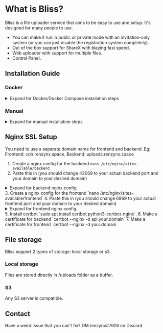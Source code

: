 # What is Bliss?

Bliss is a file uploader service that aims to be easy to use and setup. It's designed for many people to use.

- You can make it run in public or private mode with an invitation-only system (or you can just disable the registration system completely).
- Out of the box support for ShareX with blazing fast speed.
- Web uploader with support for multiple files.
- Control Panel.

## Installation Guide

### Docker

<details>
<summary>Expand for Docker/Docker Compose installation steps</summary>
<br>
1. Have docker and docker-compose installed (if you don't know what docker is <a href="https://docs.docker.com/">click here</a>.
<br>
2. Clone this repo <code>git clone -b dev --recursive https://github.com/renzynx/bliss.git && cd bliss</code>
<br>
3. Run <code>cp .env.example .env</code> and fill out the credentials.
<br>
4. Run the command that corresponds to your OS:
<br>
<ul>
    <li>
        Linux: <code>./scripts/docker-linux.sh</code>
    </li>
    <li>
        Window: <code>./scripts/docker-window.ps1</code>
    </li>
    <li>
        These scripts are identical using the equivalent commands in each OS.
    </li>
</ul>
</details>

### Manual

<details>
<summary>Expand for manual installation steps</summary>
<br>
1. You need to have NodeJS 16 or higher installed.
<br>
2. Clone this repo <code>git clone -b dev --recursive https://github.com/renzynx/bliss.git && cd bliss</code>.
<br>
3. Run <code>yarn install</code> or <code>npm install</code>.
<br>
4. Run <code>cp .env.example .env</code> and fill out the credentials.
<br>
5. Run <code>yarn build:all</code> or <code>npm run build:all</code>.
<br>
6. Migrate the database with <code>yarn prisma migrate deploy</code> or <code>yarn prisma db push</code> if you having some problem.
<br>
7. Run <code>yarn start:all</code> or <code>npm run start:all</code> to start Bliss.
</details>

## Nginx SSL Setup

You need to use a separate domain name for frontend and backend.
Eg: Frontend: cdn.renzynx.space, Backend: uploads.renzynx.space

1. Create a nginx config for the backend `nano /etc/nginx/sites-available/backend`
2. Paste this in (you should change 42069 to your actual backend port and your domain to your desired domain)
<details>
    <summary>
        Expand for backend nginx config.
    </summary>
    <br>
<code>
upstream backend {
    server 127.0.0.1:3333;
}

server {
listen 80;
listen [::]:80;

    server_name your.domain.com

    client_max_body_size 100M;
    client_body_timeout 600s;

     location / {
        proxy_set_header X-Real-IP $remote_addr;
        proxy_set_header X-Forwarded-For $proxy_add_x_forwarded_for;
        proxy_set_header Host $http_host;
        proxy_set_header X-NginX-Proxy true;
        proxy_pass http://backend;
        proxy_redirect off;
        proxy_http_version 1.1;
        proxy_set_header Upgrade $http_upgrade;
        proxy_set_header Connection "upgrade";
        proxy_set_header X-Forwarded-Proto $scheme;
    }

}
</code>

</details>
3. Create a nginx config for the frontend `nano /etc/nginx/sites-available/frontend`
4. Paste this in (you should change 6969 to your actual frontend port and your domain to your desired domain)
<details>
    <summary>
        Expand for frontend nginx config.
    </summary>
<br>
<code>
upstream frontend {
    server 127.0.0.1:4200;
}

server {
listen 80;
listen [::]:80;

    server_name your.domain.com

    client_max_body_size 100M;
    client_body_timeout 600s;

     location / {
        proxy_set_header X-Real-IP $remote_addr;
        proxy_set_header X-Forwarded-For $proxy_add_x_forwarded_for;
        proxy_set_header Host $http_host;
        proxy_set_header X-NginX-Proxy true;
        proxy_pass http://backend;
        proxy_redirect off;
        proxy_http_version 1.1;
        proxy_set_header Upgrade $http_upgrade;
        proxy_set_header Connection "upgrade";
        proxy_set_header X-Forwarded-Proto $scheme;
    }

}
</code>

</details>
5. Install certbot `sudo apt install certbot python3-certbot-nginx`.
6. Make a certificate for backend `certbot --nginx -d api.your.domain`
7. Make a certificate for frontend `certbot --nginx -d your.domain`

## File storage

Bliss support 2 types of storage: local storage or s3.

### Local storage

Files are stored directly in /uploads folder as a buffer.

### S3

Any S3 server is compatible.

## Contact

Have a weird issue that you can't fix?
DM renzynx#7626 on Discord

